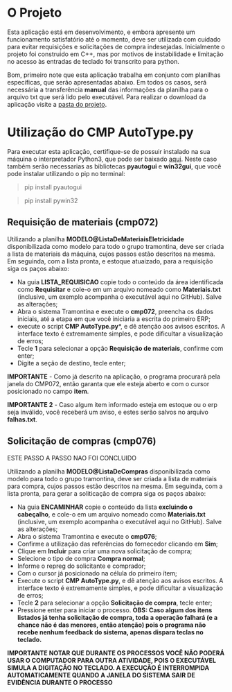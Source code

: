 # O Projeto
Esta aplicação está em desenvolvimento, e embora apresente um funcionamento satisfatório até o momento, deve ser utilizada com cuidado para evitar requisições e solicitações de compra indesejadas.
Inicialmente o projeto foi construido em C++, mas por motivos de instabilidade e limitação no acesso às entradas de teclado foi transcrito para python.

Bom, primeiro note que esta aplicação trabalha em conjunto com planilhas específicas, que serão apresentadas abaixo.
Em todos os casos, será necessária a transferência **manual** das informações da planilha para o arquivo txt que será lido pelo executável.
Para realizar o download da aplicação visite a [pasta do projeto](https://github.com/williampilger/tramontina/tree/master/Requisi%C3%A7%C3%A3o%20de%20materiais).

# Utilização do **CMP AutoType.py**
Para executar esta aplicação, certifique-se de possuir instalado na sua máquina o interpretador Python3, que pode ser baixado [aqui](python.org).
Neste caso também serão necessarias as bibliotecas **pyautogui** e **win32gui**, que você pode instalar utilizando o pip no terminal:

> pip install pyautogui

> pip install pywin32

## Requisição de materiais (cmp072)
Utilizando a planilha **MODELO@ListaDeMateriaisEletricidade** disponibilizada como modelo para todo o grupo tramontina, deve ser criada a lista de materiais da máquina, cujos passos estão descritos na mesma.
Em seguinda, com a lista pronta, e estoque atuaizado, para a requisição siga os paços abaixo:
- Na guia **LISTA_REQUISICAO** copie todo o conteúdo da área identificada como **Requisitar** e cole-o em um arquivo nomeado como **Materiais.txt** (inclusive, um exemplo acompanha o executável aqui no GitHub). Salve as alterações;
- Abra o sistema Tramontina e execute o **cmp072**, preencha os dados iniciais, até a etapa em que você iniciaria a escrita do primeiro ERP;
- execute o script **CMP AutoType.py***, e dê atenção aos avisos escritos. A interface texto é extremamente simples, e pode dificultar a visualização de erros;
- Tecle **1** para selecionar a opção **Requisição de materiais**, confirme com enter;
- Digite a seção de destino, tecle enter;

**IMPORTANTE** - Como já descrito na aplicação, o programa procurará pela janela do CMP072, então garanta que ele esteja aberto e com o cursor posicionado no campo **item**.

**IMPORTANTE 2** - Caso algum item informado esteja em estoque ou o erp seja inválido, você receberá um aviso, e estes serão salvos no arquivo **falhas.txt**.


## Solicitação de compras (cmp076)
ESTE PASSO A PASSO NAO FOI CONCLUIDO

Utilizando a planilha **MODELO@ListaDeCompras** disponibilizada como modelo para todo o grupo tramontina, deve ser criada a lista de materiais para compra, cujos passos estão descritos na mesma.
Em seguinda, com a lista pronta, para gerar a soliticação de compra siga os paços abaixo:
- Na guia **ENCAMINHAR** copie o conteúdo da lista **excluindo o cabeçalho**, e cole-o em um arquivo nomeado como **Materiais.txt** (inclusive, um exemplo acompanha o executável aqui no GitHub). Salve as alterações;
- Abra o sistema Tramontina e execute o **cmp076**;
- Confirme a utilização das referências do fornecedor clicando em **Sim**;
- Clique em **Incluir** para criar uma nova solicitação de compra;
- Selecione o tipo de compra **Compra normal**;
- Informe o repreg do solicitante e comprador;
- Com o cursor já posicionado na célula do primeiro ítem;
- Execute o script **CMP AutoType.py**, e dê atenção aos avisos escritos. A interface texto é extremamente simples, e pode dificultar a visualização de erros;
- Tecle **2** para selecionar a opção **Solicitação de compra**, tecle enter;
- Pressione enter para iniciar o processo.
**OBS: Caso algum dos itens listados já tenha solicitação de compra, toda a operação falhará (e a chance não é das menores, então atenção) pois o programa não recebe nenhum feedback do sistema, apenas dispara teclas no teclado.**

**IMPORTANTE NOTAR QUE DURANTE OS PROCESSOS VOCÊ NÃO PODERÁ USAR O COMPUTADOR PARA OUTRA ATIVIDADE, POIS O EXECUTÁVEL SIMULA A DIGITAÇÃO NO TECLADO. A EXECUÇÃO É INTERROMPIDA AUTOMATICAMENTE QUANDO A JANELA DO SISTEMA SAIR DE EVIDÊNCIA DURANTE O PROCESSO**
